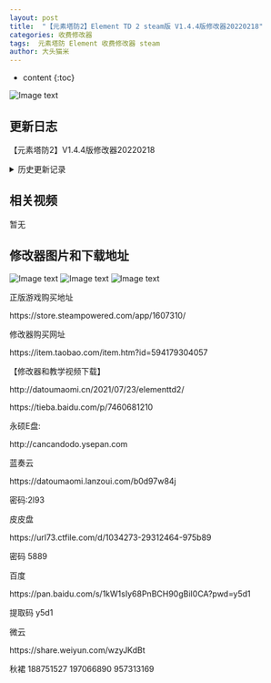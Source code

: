 ```yaml
---
layout: post
title:  "【元素塔防2】Element TD 2 steam版 V1.4.4版修改器20220218"
categories: 收费修改器
tags:  元素塔防 Element 收费修改器 steam
author: 大头猫米
---
```


* content
{:toc}

![Image text](https://datoumaomi.github.io/pic/yyy/yuansutafang2/1.jpg)

##  更新日志

【元素塔防2】V1.4.4版修改器20220218




<details>
<summary>历史更新记录</summary><p></p>
【元素塔防】Element TD 2 steam版V1.1.5版修改器20210730<p></p>
增加了全箭塔属性修改<p></p>
增加了经验值等级修改<p></p>
增加了商店点数修改<p></p>
【元素塔防2】V1.2版修改器20210812 日常更新<p></p>
【元素塔防2】V1.2.1版修改器20210817 日常更新<p></p>
【元素塔防2】V1.2.2版修改器20210826 日常更新<p></p>
【元素塔防2】V1.2.3版修改器20210906 日常更新<p></p>
【元素塔防2】V1.2.3版修改器20210906 日常更新 <p></p>
【元素塔防2】V1.2.4版修改器20210914 日常更新<p></p>
【元素塔防2】V1.3版修改器20211014 日常更新<p></p>
【元素塔防2】V1.3.1版修改器20211022 日常更新<p></p>
【元素塔防2】V1.4.1版修改器20211214~<p></p>
【元素塔防2】V1.4.2版修改器20220105<p></p>
【元素塔防2】V1.4.3版修改器20220125<p></p>
【元素塔防2】V1.4.4版修改器20220218<p></p>
<p></p>
</details>

## 相关视频
暂无

## 修改器图片和下载地址

![Image text](https://datoumaomi.github.io/pic/yyy/yuansutafang2/2.png)
![Image text](https://datoumaomi.github.io/pic/yyy/yuansutafang2/3.png)
![Image text](https://datoumaomi.github.io/pic/yyy/yuansutafang2/4.png)


<p>正版游戏购买地址</p>
https://store.steampowered.com/app/1607310/
<p></p>
修改器购买网址<p></p>
https://item.taobao.com/item.htm?id=594179304057
<p></p>
【修改器和教学视频下载】
<p></p>
http://datoumaomi.cn/2021/07/23/elementtd2/
<p></p>
https://tieba.baidu.com/p/7460681210
<p></p>
永硕E盘:
<p></p>
http://cancandodo.ysepan.com
<p></p>
蓝奏云
<p></p>
https://datoumaomi.lanzoui.com/b0d97w84j
<p></p>
密码:2l93
<p></p>
皮皮盘
<p></p>
https://url73.ctfile.com/d/1034273-29312464-975b89
<p></p>
密码 5889 <p></p>
百度
<p></p>
https://pan.baidu.com/s/1kW1sIy68PnBCH90gBiI0CA?pwd=y5d1
<p></p>
提取码  y5d1 
<p></p>
微云
<p></p>
https://share.weiyun.com/wzyJKdBt
<p></p>
<p>秋裙 188751527 197066890 957313169</p>


